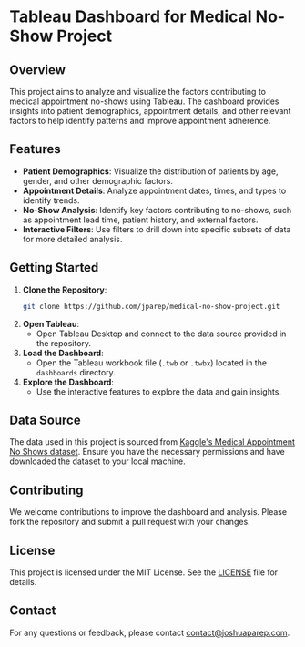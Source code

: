 # Tableau Dashboard for Medical No-Show Project

## Overview

This project aims to analyze and visualize the factors contributing to medical appointment no-shows using Tableau. The dashboard provides insights into patient demographics, appointment details, and other relevant factors to help identify patterns and improve appointment adherence.

## Features

- **Patient Demographics**: Visualize the distribution of patients by age, gender, and other demographic factors.
- **Appointment Details**: Analyze appointment dates, times, and types to identify trends.
- **No-Show Analysis**: Identify key factors contributing to no-shows, such as appointment lead time, patient history, and external factors.
- **Interactive Filters**: Use filters to drill down into specific subsets of data for more detailed analysis.

## Getting Started

1. **Clone the Repository**:
    ```bash
    git clone https://github.com/jparep/medical-no-show-project.git
    ```
2. **Open Tableau**:
    - Open Tableau Desktop and connect to the data source provided in the repository.
3. **Load the Dashboard**:
    - Open the Tableau workbook file (`.twb` or `.twbx`) located in the `dashboards` directory.
4. **Explore the Dashboard**:
    - Use the interactive features to explore the data and gain insights.

## Data Source

The data used in this project is sourced from [Kaggle's Medical Appointment No Shows dataset](https://www.kaggle.com/joniarroba/noshowappointments). Ensure you have the necessary permissions and have downloaded the dataset to your local machine.

## Contributing

We welcome contributions to improve the dashboard and analysis. Please fork the repository and submit a pull request with your changes.

## License

This project is licensed under the MIT License. See the [LICENSE](../LICENSE) file for details.

## Contact

For any questions or feedback, please contact [contact@joshuaparep.com](mailto:contact@joshuaparep.com).
